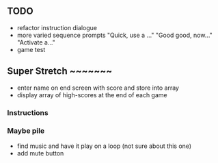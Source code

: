 ## TODO 

- refactor instruction dialogue
- more varied sequence prompts "Quick, use a ..." "Good good, now..." "Activate a..."
- game test

## Super Stretch ~~~~~~~
- enter name on end screen with score and store into array 
- display array of high-scores at the end of each game 

### Instructions 


### Maybe pile 
- find music and have it play on a loop (not sure about this one)
- add mute button 
